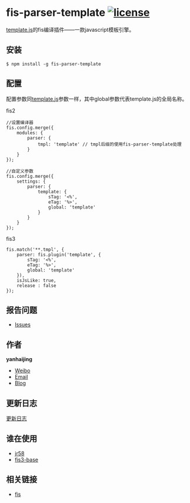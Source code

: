 # fis-parser-template [![license](https://img.shields.io/badge/license-MIT-blue.svg)](https://github.com/yanhaijing/fis-parser-template/blob/master/MIT-LICENSE.txt)

[template.js](https://github.com/yanhaijing/template.js)的fis编译插件——一款javascript模板引擎。

## 安装

	$ npm install -g fis-parser-template

## 配置
配置参数同[template.js](https://github.com/yanhaijing/template.js/blob/master/doc/api.md#templateconfig)参数一样，其中global参数代表template.js的全局名称。

fis2

    //设置编译器
    fis.config.merge({
        modules: {
            parser: {
                tmpl: 'template' // tmpl后缀的使用fis-parser-template处理
            }
        }
    });
	
	//自定义参数
    fis.config.merge({
        settings: {
            parser: {
                template: {
                    sTag: '<%',
                    eTag: '%>',
                    global: 'template'
                }
            }
        }
    });

fis3

	fis.match('**.tmpl', {
	    parser: fis.plugin('template', {
	        sTag: '<%',
	        eTag: '%>',
	        global: 'template'
	    }),
	    isJsLike: true,
	    release : false
	});
## 报告问题

- [Issues](https://github.com/yanhaijing/fis-parser-template/issues "report question")

## 作者

**yanhaijing**

- [Weibo](http://weibo.com/yanhaijing1234 "yanhaijing's Weibo")
- [Email](mailto:yanhaijing@yeah.net "yanhaijing's Email")
- [Blog](http://yanhaijing.com "yanhaijing's Blog")

## 更新日志

[更新日志](CHANGELOG.md)

## 谁在使用

- [jr58](https://github.com/mengxiangrui/jr58)
- [fis3-base](https://github.com/yanhaijing/fis3-base)

## 相关链接

- [fis](http://fis.baidu.com/)

